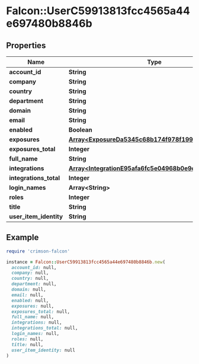 # Falcon::UserC59913813fcc4565a44e697480b8846b

## Properties

| Name | Type | Description | Notes |
| ---- | ---- | ----------- | ----- |
| **account_id** | **String** |  |  |
| **company** | **String** |  |  |
| **country** | **String** |  |  |
| **department** | **String** |  |  |
| **domain** | **String** |  |  |
| **email** | **String** |  |  |
| **enabled** | **Boolean** |  |  |
| **exposures** | [**Array&lt;ExposureDa5345c68b174f978f19999c3e00cab9&gt;**](ExposureDa5345c68b174f978f19999c3e00cab9.md) |  |  |
| **exposures_total** | **Integer** |  |  |
| **full_name** | **String** |  |  |
| **integrations** | [**Array&lt;IntegrationE95afa6fc5e04968b0e9d83e90042eca&gt;**](IntegrationE95afa6fc5e04968b0e9d83e90042eca.md) |  |  |
| **integrations_total** | **Integer** |  |  |
| **login_names** | **Array&lt;String&gt;** |  |  |
| **roles** | **Integer** |  |  |
| **title** | **String** |  |  |
| **user_item_identity** | **String** |  |  |

## Example

```ruby
require 'crimson-falcon'

instance = Falcon::UserC59913813fcc4565a44e697480b8846b.new(
  account_id: null,
  company: null,
  country: null,
  department: null,
  domain: null,
  email: null,
  enabled: null,
  exposures: null,
  exposures_total: null,
  full_name: null,
  integrations: null,
  integrations_total: null,
  login_names: null,
  roles: null,
  title: null,
  user_item_identity: null
)
```

